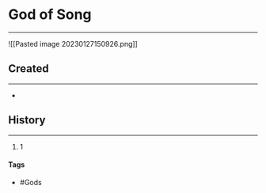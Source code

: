 # God of Song
---
![[Pasted image 20230127150926.png]]

## Created
---
-  

## History
---
1. 1

#### Tags 
- #Gods 